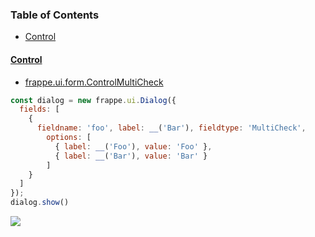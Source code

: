 ### Table of Contents
* [Control](#control)

#### [Control](https://github.com/frappe/frappe/tree/develop/frappe/public/js/frappe/form/controls)
* [frappe.ui.form.ControlMultiCheck](https://github.com/frappe/frappe/blob/develop/frappe/public/js/frappe/form/controls/multicheck.js)
```js
const dialog = new frappe.ui.Dialog({
  fields: [
    {
      fieldname: 'foo', label: __('Bar'), fieldtype: 'MultiCheck',
        options: [
          { label: __('Foo'), value: 'Foo' },
          { label: __('Bar'), value: 'Bar' }
        ]
    }
  ]
});
dialog.show()
```
![](http://recordit.co/fCNz9YrxxF)
